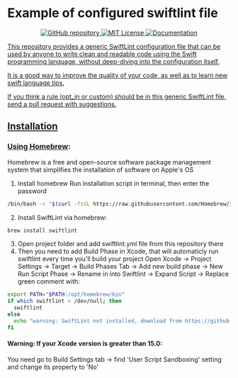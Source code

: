 # Example of configured swiftlint file
<p align="center">
    <a href="https://github.com/realm/SwiftLint">
    		<img src="https://img.shields.io/badge/SwiftLint_GitHub-repository-orange" alt="GitHub repository">
    </a>
    <a href="LICENSE">
        <img src="https://img.shields.io/badge/license-MIT-brightgreen.svg" alt="MIT License">
    </a>
  	<a href="https://realm.github.io/SwiftLint/rule-directory.html">
        <img src="http://img.shields.io/badge/read_the-docs-2196f3.svg" alt="Documentation">
</p>

This repository provides a generic SwiftLint configuration file that can be used by anyone to write clean and readable code using the Swift programming language, without deep-diving into the configuration itself.

It is a good way to improve the quality of your code, as well as to learn new swift language tips.

If you think a rule (opt_in or custom) should be in this generic SwiftLint file, send a pull request with suggestions.

## Installation 

### Using [Homebrew](https://brew.sh):

Homebrew is a free and open-source software package management system that simplifies the installation of software on Apple's OS

1. Install homebrew
   Run installation script in terminal, then enter the password

```bash
/bin/bash -c "$(curl -fsSL https://raw.githubusercontent.com/Homebrew/install/HEAD/install.sh)"
```

2. Install SwiftLint via homebrew:

```bash
brew install swiftlint
```

3. Open project folder and add swiftlint.yml file from this repository there
4. Then you need to add Build Phase in Xcode, that will automaticly run swiftlint every time you'll build your project
   Open Xcode -> Project Settings -> Target -> Build Phases Tab -> Add new build phase -> New Run Script Phase -> Rename in into Swiftlint -> Expand Script -> Replace green comment with:

```bash
export PATH="$PATH:/opt/homebrew/bin"
if which swiftlint > /dev/null; then
  swiftlint
else
  echo "warning: SwiftLint not installed, download from https://github.com/realm/SwiftLint"
fi
```

#### Warning: If your Xcode version is greater than 15.0:

You need go to Build Settings tab -> find 'User Script Sandboxing' setting and change its property to 'No'

